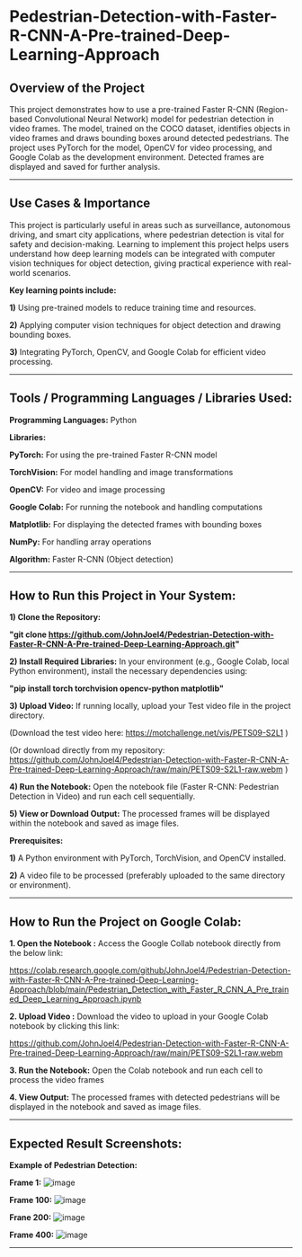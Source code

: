 # Pedestrian-Detection-with-Faster-R-CNN-A-Pre-trained-Deep-Learning-Approach


**Overview of the Project**
-------------------------------------------------------------------------------------------------------------------------------------------------------------------------------------------------------------------------------------------------------------------------------------------------------------------------------------------------------------------------------------------------------------------------------------------
This project demonstrates how to use a pre-trained Faster R-CNN (Region-based Convolutional Neural Network) model for pedestrian detection in video frames. The model, trained on the COCO dataset, identifies objects in video frames and draws bounding boxes around detected pedestrians. The project uses PyTorch for the model, OpenCV for video processing, and Google Colab as the development environment. Detected frames are displayed and saved for further analysis.

-------------------------------------------------------------------------------------------------------------------------------------------------------------------------------------------------------------------------------------------------------------------------------------------------------------------------------------------------------------------------------------------------------------------------------------------

**Use Cases & Importance**
-------------------------------------------------------------------------------------------------------------------------------------------------------------------------------------------------------------------------------------------------------------------------------------------------------------------------------------------------------------------------------------------------------------------------------------------
 This project is particularly useful in areas such as surveillance, autonomous driving, and smart city applications, where pedestrian detection is vital for safety and decision-making. Learning to implement this project helps users understand how deep learning models can be integrated with computer vision techniques for object detection, giving practical experience with real-world scenarios.

**Key learning points include:**

**1)** Using pre-trained models to reduce training time and resources.

**2)** Applying computer vision techniques for object detection and drawing bounding boxes.

**3)** Integrating PyTorch, OpenCV, and Google Colab for efficient video processing.

-------------------------------------------------------------------------------------------------------------------------------------------------------------------------------------------------------------------------------------------------------------------------------------------------------------------------------------------------------------------------------------------------------------------------------------------

**Tools / Programming Languages / Libraries Used:**
-------------------------------------------------------------------------------------------------------------------------------------------------------------------------------------------------------------------------------------------------------------------------------------------------------------------------------------------------------------------------------------------------------------------------------------------
**Programming Languages:** Python

**Libraries:**

**PyTorch:** For using the pre-trained Faster R-CNN model

**TorchVision:** For model handling and image transformations

**OpenCV:** For video and image processing

**Google Colab:** For running the notebook and handling computations

**Matplotlib:** For displaying the detected frames with bounding boxes

**NumPy:** For handling array operations

**Algorithm:** Faster R-CNN (Object detection)

-----------------------------------------------------------------------------------------------------------------------------------------------------------------------------------------------------------------------------------------------------------------------------------------------------------------------------------------------------------------------------------------------------------------------------------------
**How to Run this Project in Your System:**
-----------------------------------------------------------------------------------------------------------------------------------------------------------------------------------------------------------------------------------------------------------------------------------------------------------------------------------------------------------------------------------------------------------------------------------------

**1) Clone the Repository:**

**"git clone https://github.com/JohnJoel4/Pedestrian-Detection-with-Faster-R-CNN-A-Pre-trained-Deep-Learning-Approach.git"**

**2) Install Required Libraries:** In your environment (e.g., Google Colab, local Python environment), install the necessary dependencies using: 

**"pip install torch torchvision opencv-python matplotlib"**

**3) Upload Video:** If running locally, upload your Test video file in the project directory. 

(Download the test video here: https://motchallenge.net/vis/PETS09-S2L1 ) 

(Or download directly from my repository: https://github.com/JohnJoel4/Pedestrian-Detection-with-Faster-R-CNN-A-Pre-trained-Deep-Learning-Approach/raw/main/PETS09-S2L1-raw.webm ) 

**4) Run the Notebook:** Open the notebook file (Faster R-CNN: Pedestrian Detection in Video) and run each cell sequentially. 

**5) View or Download Output:** The processed frames will be displayed within the notebook and saved as image files.

**Prerequisites:**

**1)** A Python environment with PyTorch, TorchVision, and OpenCV installed.

**2)** A video file to be processed (preferably uploaded to the same directory or environment).

-----------------------------------------------------------------------------------------------------------------------------------------------------------------------------------------------------------------------------------------------------------------------------------------------------------------------------------------------------------------------------------------------------------------------------------------
**How to Run the Project on Google Colab:**
-----------------------------------------------------------------------------------------------------------------------------------------------------------------------------------------------------------------------------------------------------------------------------------------------------------------------------------------------------------------------------------------------------------------------------------------

**1. Open the Notebook :**  Access the Google Collab notebook directly from the below link: 

https://colab.research.google.com/github/JohnJoel4/Pedestrian-Detection-with-Faster-R-CNN-A-Pre-trained-Deep-Learning-Approach/blob/main/Pedestrian_Detection_with_Faster_R_CNN_A_Pre_trained_Deep_Learning_Approach.ipynb

**2. Upload Video :** Download the video to upload in your Google Colab notebook by clicking this link:

https://github.com/JohnJoel4/Pedestrian-Detection-with-Faster-R-CNN-A-Pre-trained-Deep-Learning-Approach/raw/main/PETS09-S2L1-raw.webm

**3. Run the Notebook:** Open the Colab notebook and run each cell to process the video frames 

**4. View Output:** The processed frames with detected pedestrians will be displayed in the notebook and saved as image files.

-----------------------------------------------------------------------------------------------------------------------------------------------------------------------------------------------------------------------------------------------------------------------------------------------------------------------------------------------------------------------------------------------------------------------------------------

**Expected Result Screenshots:**
-----------------------------------------------------------------------------------------------------------------------------------------------------------------------------------------------------------------------------------------------------------------------------------------------------------------------------------------------------------------------------------------------------------------------------------------

**Example of Pedestrian Detection:**

**Frame 1:**
![image](https://github.com/user-attachments/assets/c5a76898-5bfa-44ce-ba57-527a96ec5c86)

**Frame 100:**
![image](https://github.com/user-attachments/assets/11c48cb2-240f-496b-8b5b-ac8f07edcf17)

**Frane 200:**
![image](https://github.com/user-attachments/assets/62c6ad51-600c-4d7b-a40e-916d1ff97824)

**Frame 400:**
![image](https://github.com/user-attachments/assets/90809a41-0749-4ec7-9fdf-63322be94a32)

-----------------------------------------------------------------------------------------------------------------------------------------------------------------------------------------------------------------------------------------------------------------------------------------------------------------------------------------------------------------------------------------------------------------------------------------


